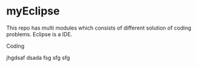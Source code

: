 # myEclipse
This repo has multi modules which consists of different solution of coding problems.
Eclipse is a IDE.

Coding

jhgdsaf
dsada
fsg
sfg
sfg
